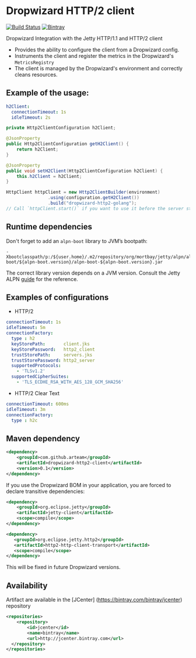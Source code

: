# Dropwizard HTTP/2 client
[![Build Status](https://travis-ci.org/arteam/dropwizard-http2-client.svg?branch=master)](https://travis-ci.org/arteam/dropwizard-http2-client)
[![Bintray](https://img.shields.io/bintray/v/arteam/maven/dropwizard-http2-client.svg?maxAge=2592000)]()

Dropwizard Integration with the Jetty HTTP/1.1 and HTTP/2 client

* Provides the ability to configure the client from a Dropwizard config.
* Instruments the client and register the metrics in the Dropwizard's `MetricsRegistry`
* The client is managed by the Dropwizard's environment and correctly cleans resources.

## Example of the usage:

```yaml
h2Client:
  connectionTimeout: 1s
  idleTimeout: 2s
```

```java
private Http2ClientConfiguration h2Client;

@JsonProperty
public Http2ClientConfiguration getH2Client() {
    return h2Client;
}

@JsonProperty
public void setH2Client(Http2ClientConfiguration h2Client) {
    this.h2Client = h2Client;
}
```

```java
HttpClient httpClient = new Http2ClientBuilder(environment)
                .using(configuration.getH2Client())
                .build("dropwizard-http2-golang");
// Call `httpClient.start()` if you want to use it before the server starts up.                
```

## Runtime dependencies

Don't forget to add an `alpn-boot` library to JVM’s bootpath:
```
-Xbootclasspath/p:/${user.home}/.m2/repository/org/mortbay/jetty/alpn/alpn-boot/${alpn-boot.version}/alpn-boot-${alpn-boot.version}.jar
```

The correct library version depends on a JVM version. Consult the Jetty ALPN [guide](http://www.eclipse.org/jetty/documentation/current/alpn-chapter.html) for the reference.

## Examples of configurations

* HTTP/2

```yml
connectionTimeout: 1s
idleTimeout: 5m
connectionFactory:
  type : h2
  keyStorePath:       client.jks
  keyStorePassword:   http2_client
  trustStorePath:     servers.jks
  trustStorePassword: http2_server
  supportedProtocols:
    - 'TLSv1.2'
  supportedCipherSuites:
    - 'TLS_ECDHE_RSA_WITH_AES_128_GCM_SHA256'
```

* HTTP/2 Clear Text

```yml
connectionTimeout: 600ms
idleTimeout: 3m
connectionFactory:
  type : h2c
```

## Maven dependency

```xml
<dependency>
    <groupId>com.github.arteam</groupId>
    <artifactId>dropwizard-http2-client</artifactId>
    <version>0.1</version>
</dependency>
```

If you use the Dropwizard BOM in your application, you are forced to declare transitive dependencies:
```xml
<dependency>
    <groupId>org.eclipse.jetty</groupId>
    <artifactId>jetty-client</artifactId>
    <scope>compile</scope>
</dependency>

<dependency>
   <groupId>org.eclipse.jetty.http2</groupId>
   <artifactId>http2-http-client-transport</artifactId>
   <scope>compile</scope>
</dependency>
```

This will be fixed in future Dropwizard versions.

## Availability

Artifact are available in the [JCenter] (https://bintray.com/bintray/jcenter) repository

````xml
<repositories>
    <repository>
        <id>jcenter</id>
        <name>bintray</name>
        <url>http://jcenter.bintray.com</url>
  </repository>
</repositories>
````

